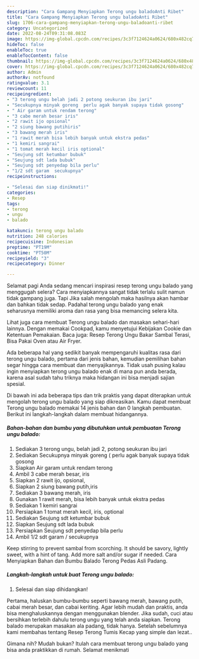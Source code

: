 ```yaml
---
description: "Cara Gampang Menyiapkan Terong ungu baladoAnti Ribet"
title: "Cara Gampang Menyiapkan Terong ungu baladoAnti Ribet"
slug: 1706-cara-gampang-menyiapkan-terong-ungu-baladoanti-ribet
category: Uncategorized
date: 2022-08-24T09:31:08.083Z
image: https://img-global.cpcdn.com/recipes/3c3f7124624a0624/680x482cq70/terong-ungu-balado-foto-resep-utama.jpg
hideToc: false
enableToc: true
enableTocContent: false
thumbnail: https://img-global.cpcdn.com/recipes/3c3f7124624a0624/680x482cq70/terong-ungu-balado-foto-resep-utama.jpg
cover: https://img-global.cpcdn.com/recipes/3c3f7124624a0624/680x482cq70/terong-ungu-balado-foto-resep-utama.jpg
author: Admin
authorAv: notfound
ratingvalue: 3.1
reviewcount: 11
recipeingredient:
- "3 terong ungu belah jadi 2 potong seukuran ibu jari"
- "Secukupnya minyak goreng  perlu agak banyak supaya tidak gosong"
- " Air garam untuk rendam terong"
- "3 cabe merah besar iris"
- "2 rawit ijo opsional"
- "2 siung bawang putihiris"
- "3 bawang merah iris"
- "1 rawit merah bisa lebih banyak untuk ekstra pedas"
- "1 kemiri sangrai"
- "1 tomat merah kecil iris optional"
- "Seujung sdt ketumbar bubuk"
- "Seujung sdt lada bubuk"
- "Seujung sdt penyedap bila perlu"
- "1/2 sdt garam  secukupnya"
recipeinstructions:

- "Selesai dan siap dinikmati!"
categories:
- Resep
tags:
- terong
- ungu
- balado

katakunci: terong ungu balado 
nutrition: 248 calories
recipecuisine: Indonesian
preptime: "PT19M"
cooktime: "PT50M"
recipeyield: "3"
recipecategory: Dinner

---
```



Selamat pagi Anda sedang mencari inspirasi resep terong ungu balado yang menggugah selera? Cara menyiapkannya sangat tidak terlalu sulit namun tidak gampang juga. Tapi Jika salah mengolah maka hasilnya akan hambar dan bahkan tidak sedap. Padahal terong ungu balado yang enak seharusnya memiliki aroma dan rasa yang bisa memancing selera kita.


Lihat juga cara membuat Terong ungu balado dan masakan sehari-hari lainnya. Dengan memakai Cookpad, kamu menyetujui Kebijakan Cookie dan Ketentuan Pemakaian. Baca juga: Resep Terong Ungu Bakar Sambal Terasi, Bisa Pakai Oven atau Air Fryer.

Ada beberapa hal yang sedikit banyak mempengaruhi kualitas rasa dari terong ungu balado, pertama dari jenis bahan, kemudian pemilihan bahan segar hingga cara membuat dan menyajikannya. Tidak usah pusing kalau ingin menyiapkan terong ungu balado enak di mana pun anda berada, karena asal sudah tahu triknya maka hidangan ini bisa menjadi sajian spesial.


Di bawah ini ada beberapa tips dan trik praktis yang dapat diterapkan untuk mengolah terong ungu balado yang siap dikreasikan. Kamu dapat membuat Terong ungu balado memakai 14 jenis bahan dan 0 langkah pembuatan. Berikut ini langkah-langkah dalam membuat hidangannya.

<!--inarticleads1-->

##### Bahan-bahan dan bumbu yang dibutuhkan untuk pembuatan Terong ungu balado:

1. Sediakan 3 terong ungu, belah jadi 2, potong seukuran ibu jari
1. Sediakan Secukupnya minyak goreng ( perlu agak banyak supaya tidak gosong
1. Siapkan  Air garam untuk rendam terong
1. Ambil 3 cabe merah besar, iris
1. Siapkan 2 rawit ijo, opsional,
1. Siapkan 2 siung bawang putih,iris
1. Sediakan 3 bawang merah, iris
1. Gunakan 1 rawit merah, bisa lebih banyak untuk ekstra pedas
1. Sediakan 1 kemiri sangrai
1. Persiapkan 1 tomat merah kecil, iris, optional
1. Sediakan Seujung sdt ketumbar bubuk
1. Siapkan Seujung sdt lada bubuk
1. Persiapkan Seujung sdt penyedap bila perlu
1. Ambil 1/2 sdt garam / secukupnya


Keep stirring to prevent sambal from scorching. It should be savory, lightly sweet, with a hint of tang. Add more salt and/or sugar if needed. Cara Menyiapkan Bahan dan Bumbu Balado Terong Pedas Asli Padang. 

<!--inarticleads2-->

##### Langkah-langkah untuk buat Terong ungu balado:


1. Selesai dan siap dihidangkan!

Pertama, haluskan bumbu-bumbu seperti bawang merah, bawang putih, cabai merah besar, dan cabai keriting. Agar lebih mudah dan praktis, anda bisa menghaluskannya dengan menggunakan blender. Jika sudah, cuci atau bersihkan terlebih dahulu terong ungu yang telah anda siapkan. Terong balado merupakan masakan ala padang, tidak hanya. Setelah sebelumnya kami membahas tentang Resep Terong Tumis Kecap yang simple dan lezat.. 

Gimana nih? Mudah bukan? Itulah cara membuat terong ungu balado yang bisa anda praktikkan di rumah. Selamat menikmati
